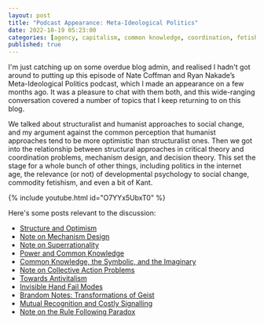 ```yaml
---
layout: post
title: "Podcast Appearance: Meta-Ideological Politics"
date: 2022-10-19 05:23:00
categories: [agency, capitalism, common knowledge, coordination, fetishism, humanism, normativity, structuralism, superrationality]
published: true
---
```


I'm just catching up on some overdue blog admin, and realised I hadn't got around to putting up this episode of Nate Coffman and Ryan Nakade’s Meta-Ideological Politics podcast, which I made an appearance on a few months ago. It was a pleasure to chat with them both, and this wide-ranging conversation covered a number of topics that I keep returning to on this blog.

We talked about structuralist and humanist approaches to social change, and my argument against the common perception that humanist approaches tend to be more optimistic than structuralist ones. Then we got into the relationship between structural approaches in critical theory and coordination problems, mechanism design, and decision theory. This set the stage for a whole bunch of other things, including politics in the internet age, the relevance (or not) of developmental psychology to social change, commodity fetishism, and even a bit of Kant.

{% include youtube.html id="O7YYx5UbxT0" %}

Here's some posts relevant to the discussion:

- [Structure and Optimism]({{site.baseurl}}/2021/08/04/structure-agency.html)
- [Note on Mechanism Design]({{site.baseurl}}/2021/12/14/mechanism.html)
- [Note on Superrationality]({{site.baseurl}}/2020/11/30/superrationality.html)
- [Power and Common Knowledge]({{site.baseurl}}/2021/10/27/common-knowledge-power.html)
- [Common Knowledge, the Symbolic, and the Imaginary]({{site.baseurl}}/2021/02/04/five-to-nine.html)
- [Note on Collective Action Problems]({{site.baseurl}}/2020/09/26/collective-action.html)
- [Towards Antivitalism]({{site.baseurl}}/2021/05/31/antivitalism.html)
- [Invisible Hand Fail Modes]({{site.baseurl}}/2021/01/29/nash.html)
- [Brandom Notes: Transformations of Geist]({{site.baseurl}}/2021/06/22/brandom-snips.html)
- [Mutual Recognition and Costly Signalling]({{site.baseurl}}/2021/01/21/agency-signalling.html})
- [Note on the Rule Following Paradox]({{site.baseurl}}/2020/08/18/rule-following.html)

